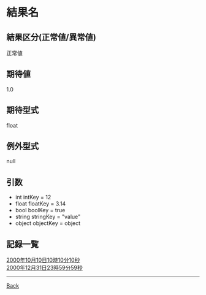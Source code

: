 # 結果名
## 結果区分(正常値/異常値)
正常値
## 期待値
1.0
## 期待型式
float
## 例外型式
null
## 引数
- int intKey = 12
- float floatKey = 3.14
- bool boolKey = true
- string stringKey = "value"
- object objectKey = object
## 記録一覧
[2000年10月10日10時10分10秒](./20001010101010/README.md)  
[2000年12月31日23時59分59秒](./20001231235959/README.md)  

---
[Back](../README.md)  